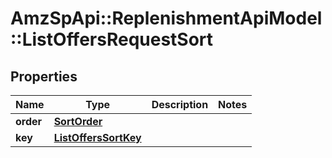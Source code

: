 # AmzSpApi::ReplenishmentApiModel::ListOffersRequestSort

## Properties
Name | Type | Description | Notes
------------ | ------------- | ------------- | -------------
**order** | [**SortOrder**](SortOrder.md) |  | 
**key** | [**ListOffersSortKey**](ListOffersSortKey.md) |  | 

